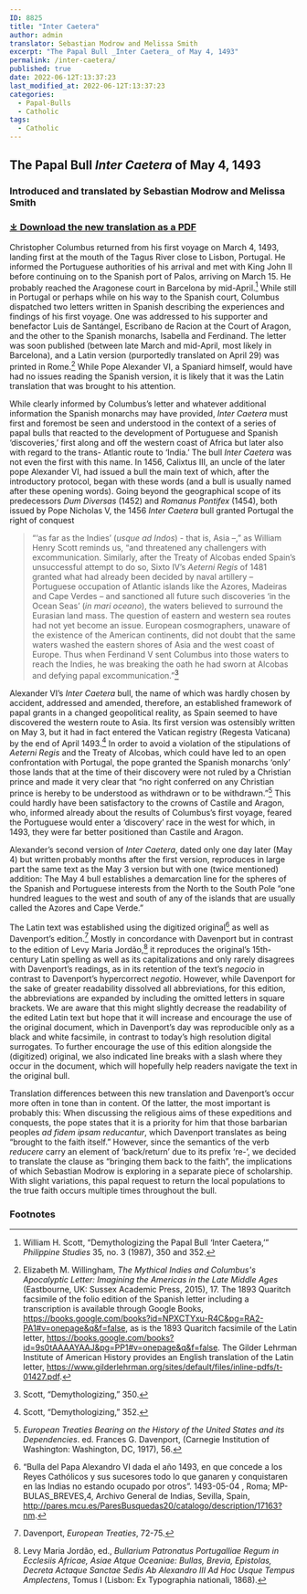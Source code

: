 ```yaml
---
ID: 8825
title: "Inter Caetera"
author: admin
translator: Sebastian Modrow and Melissa Smith
excerpt: "The Papal Bull _Inter Caetera_ of May 4, 1493"
permalink: /inter-caetera/
published: true
date: 2022-06-12T:13:37:23
last_modified_at: 2022-06-12T:13:37:23
categories:
  - Papal-Bulls
  - Catholic
tags:
  - Catholic
---
```

## The Papal Bull _Inter Caetera_ of May 4, 1493

### Introduced and translated by Sebastian Modrow and Melissa Smith

### [⤓ Download the new translation as a PDF ](/assets/pdfs/Inter_Caetera_Modrow&Smith.pdf)

Christopher Columbus returned from his first voyage on March 4, 1493, landing first at the mouth of the Tagus River close to Lisbon, Portugal. He informed the Portuguese authorities of his arrival and met with King John II before continuing on to the Spanish port of Palos, arriving on March 15. He probably reached the Aragonese court in Barcelona by mid-April.[^1] While still in Portugal or perhaps while on his way to the Spanish court, Columbus dispatched two letters written in Spanish describing the experiences and findings of his first voyage. One was addressed to his supporter and benefactor Luis de Santángel, Escribano de Racion at the Court of Aragon, and the other to the Spanish monarchs, Isabella and Ferdinand. The letter was soon published (between late March and mid-April, most likely in Barcelona), and a Latin version (purportedly translated on April 29) was printed in Rome.[^2] While Pope Alexander VI, a Spaniard himself, would have had no issues reading the Spanish version, it is likely that it was the Latin translation that was brought to his attention.

While clearly informed by Columbus’s letter and whatever additional information the Spanish monarchs may have provided, _Inter Caetera_ must first and foremost be seen and understood in the context of a series of papal bulls that reacted to the development of Portuguese and Spanish ‘discoveries,’ first along and off the western coast of Africa but later also with regard to the trans- Atlantic route to ‘India.’ The bull _Inter Caetera_ was not even the first with this name. In 1456, Calixtus III, an uncle of the later pope Alexander VI, had issued a bull the main text of which, after the introductory protocol, began with these words (and a bull is usually named after these opening words). Going beyond the geographical scope of its predecessors _Dum Diversas_ (1452) and _Romanus Pontifex_ (1454), both issued by Pope Nicholas V, the 1456 _Inter Caetera_ bull granted Portugal the right of conquest

  > “‘as far as the Indies’ (_usque ad Indos_) - that is, Asia –,” as William Henry Scott reminds us, “and threatened any challengers with excommunication. Similarly, after the Treaty of Alcobas ended Spain’s unsuccessful attempt to do so, Sixto IV’s _Aeterni Regis_ of 1481 granted what had already been decided by naval artillery – Portuguese occupation of Atlantic islands like the Azores, Madeiras and Cape Verdes – and sanctioned all future such discoveries ‘in the Ocean Seas’ (_in mari oceano_), the waters believed to surround the Eurasian land mass. The question of eastern and western sea routes had not yet become an issue. European cosmographers, unaware of the existence of the American continents, did not doubt that the same waters washed the eastern shores of Asia and the west coast of Europe. Thus when Ferdinand V sent Columbus into those waters to reach the Indies, he was breaking the oath he had sworn at Alcobas and defying papal excommunication.”[^3]

Alexander VI’s _Inter Caetera_ bull, the name of which was hardly chosen by accident, addressed and amended, therefore, an established framework of papal grants in a changed geopolitical reality, as Spain seemed to have discovered the western route to Asia. Its first version was ostensibly written on May 3, but it had in fact entered the Vatican registry (Regesta Vaticana) by the end of April 1493.[^4] In order to avoid a violation of the stipulations of _Aeterni Regis_ and the Treaty of Alcobas, which could have led to an open confrontation with Portugal, the pope granted the Spanish monarchs ‘only’ those lands that at the time of their discovery were not ruled by a Christian prince and made it very clear that “no right conferred on any Christian prince is hereby to be understood as withdrawn or to be withdrawn.”[^5] This could hardly have been satisfactory to the crowns of Castile and Aragon, who, informed already about the results of Columbus’s first voyage, feared the Portuguese would enter a ‘discovery’ race in the west for which, in 1493, they were far better positioned than Castile and Aragon.

Alexander’s second version of _Inter Caetera_, dated only one day later (May 4) but written probably months after the first version, reproduces in large part the same text as the May 3 version but with one (twice mentioned) addition: The May 4 bull establishes a demarcation line for the spheres of the Spanish and Portuguese interests from the North to the South Pole “one hundred leagues to the west and south of any of the islands that are usually called the Azores and Cape Verde.”

The Latin text was established using the digitized original[^6] as well as Davenport’s edition.[^7] Mostly in concordance with Davenport but in contrast to the edition of Levy Maria Jordão,[^8] it reproduces the original’s 15th-century Latin spelling as well as its capitalizations and only rarely disagrees with Davenport’s readings, as in its retention of the text’s _negocio_ in contrast to Davenport’s hypercorrect _negotio_. However, while Davenport for the sake of greater readability dissolved all abbreviations, for this edition, the abbreviations are expanded by including the omitted letters in square brackets. We are aware that this might slightly decrease the readability of the edited Latin text but hope that it will increase and encourage the use of the original document, which in Davenport’s day was reproducible only as a black and white facsimile, in contrast to today’s high resolution digital surrogates. To further encourage the use of this edition alongside the (digitized) original, we also indicated line breaks with a slash where they occur in the document, which will hopefully help readers navigate the text in the original bull.

Translation differences between this new translation and Davenport’s occur more often in tone than in content. Of the latter, the most important is probably this: When discussing the religious aims of these expeditions and conquests, the pope states that it is a priority for him that those barbarian peoples _ad fidem ipsam reducantur_, which Davenport translates as being “brought to the faith itself.” However, since the semantics of the verb _reducere_ carry an element of ‘back/return’ due to its prefix ‘re-’, we decided to translate the clause as “bringing them back to the faith”, the implications of which Sebastian Modrow is exploring in a separate piece of scholarship. With slight variations, this papal request to return the local populations to the true faith occurs multiple times throughout the bull.

### Footnotes

[^1]: William H. Scott, “Demythologizing the Papal Bull ‘Inter Caetera,’” _Philippine Studies_ 35, no. 3 (1987), 350 and 352.
[^2]: Elizabeth M. Willingham, _The Mythical Indies and Columbus's Apocalyptic Letter: Imagining the Americas in the Late Middle Ages_ (Eastbourne, UK: Sussex Academic Press, 2015), 17. The 1893 Quaritch facsimile of the folio edition of the Spanish letter including a transcription is available through Google Books, <https://books.google.com/books?id=NPXCTYxu-R4C&pg=RA2-PA1#v=onepage&q&f=false>, as is the 1893 Quaritch facsimile of the Latin letter, <https://books.google.com/books?id=9s0tAAAAYAAJ&pg=PP1#v=onepage&q&f=false>. The Gilder Lehrman Institute of American History provides an English translation of the Latin letter, <https://www.gilderlehrman.org/sites/default/files/inline-pdfs/t-01427.pdf>.
[^3]: Scott, “Demythologizing,” 350.
[^4]: Scott, “Demythologizing,” 352.
[^5]: _European Treaties Bearing on the History of the United States and its Dependencies_. ed. Frances G. Davenport, (Carnegie Institution of Washington: Washington, DC, 1917), 56.
[^6]: “Bulla del Papa Alexandro VI dada el año 1493, en que concede a los Reyes Cathólicos y sus sucesores todo lo que ganaren y conquistaren en las Indias no estando ocupado por otros”. 1493-05-04 , Roma; MP-BULAS\_BREVES,4, Archivo General de Indias, Sevilla, Spain, <http://pares.mcu.es/ParesBusquedas20/catalogo/description/17163?nm>.
[^7]: Davenport, _European Treaties_, 72-75.
[^8]: Levy Maria Jordão, ed., _Bullarium Patronatus Portugalliae Regum in Ecclesiis Africae, Asiae Atque Oceaniae: Bullas, Brevia, Epistolas, Decreta Actaque Sanctae Sedis Ab Alexandro III Ad Hoc Usque Tempus Amplectens_, Tomus I (Lisbon: Ex Typographia nationali, 1868).
